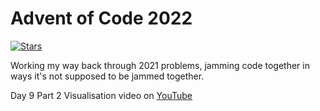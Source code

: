 # Advent of Code 2022

[![Stars](https://img.shields.io/badge/stars%20⭐-10-yellow)](https://adventofcode.com/2022/stats)

Working my way back through 2021 problems, jamming code together in ways it's not supposed to be jammed together.

Day 9 Part 2 Visualisation video on [YouTube](https://www.youtube.com/watch?v=t2Y4Omt_T24)